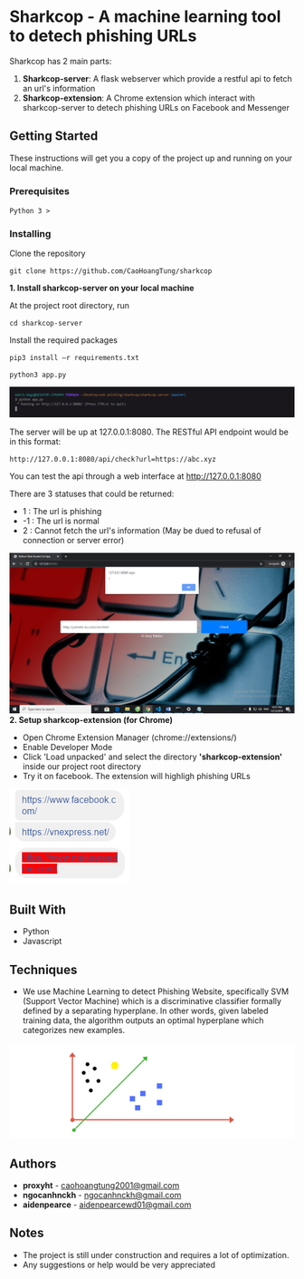 # Sharkcop - A machine learning tool to detech phishing URLs

Sharkcop has 2 main parts:
1. **Sharkcop-server**: A flask webserver which provide a restful api to fetch an url's information
2. **Sharkcop-extension**: A Chrome extension which interact with sharkcop-server to detech phishing URLs on Facebook and Messenger

## Getting Started

These instructions will get you a copy of the project up and running on your local machine.

### Prerequisites

```
Python 3 >
```

### Installing
Clone the repository
```
git clone https://github.com/CaoHoangTung/sharkcop
```


**1. Install sharkcop-server on your local machine**

At the project root directory, run
```
cd sharkcop-server
```

Install the required packages
```
pip3 install –r requirements.txt
```

```
python3 app.py
```

![Server is up and running](/readme/2.png)

The server will be up at 127.0.0.1:8080. 
The RESTful API endpoint would be in this format:
```
http://127.0.0.1:8080/api/check?url=https://abc.xyz
```

You can test the api through a web interface at http://127.0.0.1:8080

There are 3 statuses that could be returned:
-  1 : The url is phishing
- -1 : The url is normal
-  2 : Cannot fetch the url's information (May be dued to refusal of connection or server error)

![The test webserver](/readme/4.png)
**2. Setup sharkcop-extension (for Chrome)**

  - Open Chrome Extension Manager (chrome://extensions/)
  - Enable Developer Mode
  - Click 'Load unpacked' and select the directory **'sharkcop-extension'** inside our project root directory
  - Try it on facebook. The extension will highligh phishing URLs
  
![The extension](/readme/6.PNG)

## Built With

* Python
* Javascript

## Techniques

* We use Machine Learning to detect Phishing Website, specifically SVM (Support Vector Machine) which is a discriminative classifier formally defined by a separating hyperplane. In other words, given labeled training data, the algorithm outputs an optimal hyperplane which categorizes new examples.

![SVM](/readme/7.png)


## Authors

* **proxyht** - caohoangtung2001@gmail.com
* **ngocanhnckh** - ngocanhnckh@gmail.com
* **aidenpearce** - aidenpearcewd01@gmail.com

## Notes

* The project is still under construction and requires a lot of optimization.
* Any suggestions or help would be very appreciated
